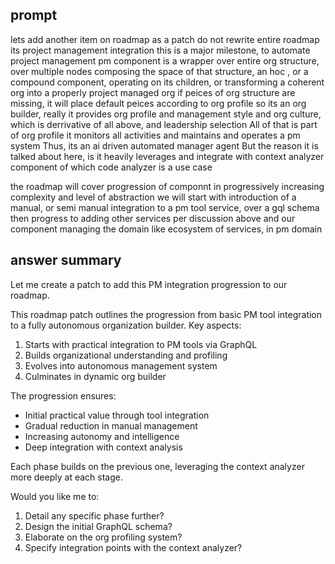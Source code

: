 ## prompt
lets add another item on roadmap
as a patch
do not rewrite entire roadmap
its project management integration
this is a major milestone, to automate project management
pm component is a wrapper over entire org structure, over multiple nodes composing the space of that structure, an hoc , or a compound component, operating on its children, or transforming a coherent org into a properly project managed org
if peices of org structure are missing, it will place default peices according to org profile
so its an org builder, really
it provides org profile and management style and org culture, which is derrivative of all above, and leadership selection
All of that is part of org profile
it monitors all activities and maintains and operates a pm system
Thus, its an ai driven automated manager agent
But the reason it is talked about here, is it heavily leverages and integrate with context analyzer component
of which code analyzer is a use case

the roadmap will cover progression of componnt in progressively increasing complexity and level of abstraction
we will start with introduction of a manual, or semi manual integration to a pm tool service, over a gql schema
then progress to adding other services per discussion above
and our component managing the domain like ecosystem of services, in pm domain

## answer summary
Let me create a patch to add this PM integration progression to our roadmap.

This roadmap patch outlines the progression from basic PM tool integration to a fully autonomous organization builder. Key aspects:

1. Starts with practical integration to PM tools via GraphQL
2. Builds organizational understanding and profiling
3. Evolves into autonomous management system
4. Culminates in dynamic org builder

The progression ensures:
- Initial practical value through tool integration
- Gradual reduction in manual management
- Increasing autonomy and intelligence
- Deep integration with context analysis

Each phase builds on the previous one, leveraging the context analyzer more deeply at each stage.

Would you like me to:
1. Detail any specific phase further?
2. Design the initial GraphQL schema?
3. Elaborate on the org profiling system?
4. Specify integration points with the context analyzer?